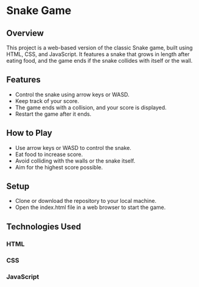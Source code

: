 # Snake Game

## Overview

This project is a web-based version of the classic Snake game, built using HTML, CSS, and JavaScript. It features a snake that grows in length after eating food, and the game ends if the snake collides with itself or the wall.

## Features

- Control the snake using arrow keys or WASD.
- Keep track of your score.
- The game ends with a collision, and your score is displayed.
- Restart the game after it ends.

## How to Play

- Use arrow keys or WASD to control the snake.
- Eat food to increase score.
- Avoid colliding with the walls or the snake itself.
- Aim for the highest score possible.

## Setup

- Clone or download the repository to your local machine.
- Open the index.html file in a web browser to start the game.

## Technologies Used

### HTML

### CSS

### JavaScript
